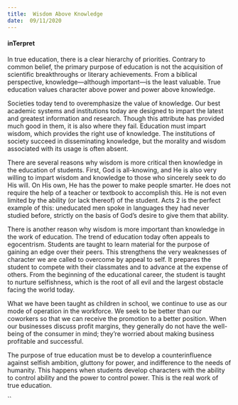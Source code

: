```yaml
---
title:  Wisdom Above Knowledge
date:  09/11/2020
---
```


#### inTerpret

In true education, there is a clear hierarchy of priorities. Contrary to common belief, the primary purpose of education is not the acquisition of scientific breakthroughs or literary achievements. From a biblical perspective, knowledge—although important—is the least valuable. True education values character above power and power above knowledge.

Societies today tend to overemphasize the value of knowledge. Our best academic systems and institutions today are designed to impart the latest and greatest information and research. Though this attribute has provided much good in them, it is also where they fail. Education must impart wisdom, which provides the right use of knowledge. The institutions of society succeed in disseminating knowledge, but the morality and wisdom associated with its usage is often absent.

There are several reasons why wisdom is more critical then knowledge in the education of students. First, God is all-knowing, and He is also very willing to impart wisdom and knowledge to those who sincerely seek to do His will. On His own, He has the power to make people smarter. He does not require the help of a teacher or textbook to accomplish this. He is not even limited by the ability (or lack thereof) of the student. Acts 2 is the perfect example of this: uneducated men spoke in languages they had never studied before, strictly on the basis of God’s desire to give them that ability.

There is another reason why wisdom is more important than knowledge in the work of education. The trend of education today often appeals to egocentrism. Students are taught to learn material for the purpose of gaining an edge over their peers. This strengthens the very weaknesses of character we are called to overcome by appeal to self. It prepares the student to compete with their classmates and to advance at the expense of others. From the beginning of the educational career, the student is taught to nurture selfishness, which is the root of all evil and the largest obstacle facing the world today.

What we have been taught as children in school, we continue to use as our mode of operation in the workforce. We seek to be better than our coworkers so that we can receive the promotion to a better position. When our businesses discuss profit margins, they generally do not have the well-being of the consumer in mind; they’re worried about making business profitable and successful.

The purpose of true education must be to develop a counterinfluence against selfish ambition, gluttony for power, and indifference to the needs of humanity. This happens when students develop characters with the ability to control ability and the power to control power. This is the real work of true education.

``